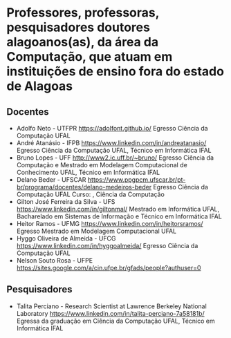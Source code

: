 # Professores, professoras, pesquisadores doutores alagoanos(as), da área da Computação, que atuam em instituições de ensino fora do estado de Alagoas


## Docentes

- Adolfo Neto - UTFPR <https://adolfont.github.io/> Egresso Ciência da Computação UFAL
- André Atanásio - IFPB <https://www.linkedin.com/in/andreatanasio/> Egresso Ciência da Computação UFAL, Técnico em Informática IFAL
- Bruno Lopes - UFF <http://www2.ic.uff.br/~bruno/> Egresso Ciência da Computação e Mestrado em Modelagem Computacional de Conhecimento UFAL, Técnico em Informática IFAL
- Delano Beder - UFSCAR <https://www.ppgpcm.ufscar.br/pt-br/programa/docentes/delano-medeiros-beder> Egresso Ciência da Computação UFAL
Curso: , Ciência da Computação
- Gilton José Ferreira da Silva - UFS <https://www.linkedin.com/in/giltonmal/>  Mestrado em Informática UFAL, Bacharelado em Sistemas de Informação e Técnico em Informática IFAL
- Heitor Ramos - UFMG <https://www.linkedin.com/in/heitorsramos/> Egresso Mestrado em Modelagem Computacional UFAL
- Hyggo Oliveira de Almeida - UFCG <https://www.linkedin.com/in/hyggoalmeida/> Egresso Ciência da Computação UFAL
- Nelson Souto Rosa - UFPE <https://sites.google.com/a/cin.ufpe.br/gfads/people?authuser=0>

## Pesquisadores

- Talita Perciano - Research Scientist at Lawrence Berkeley National Laboratory <https://www.linkedin.com/in/talita-perciano-7a58181b/> Egressa da graduação em Ciência da Computação UFAL, Técnico em Informática IFAL
